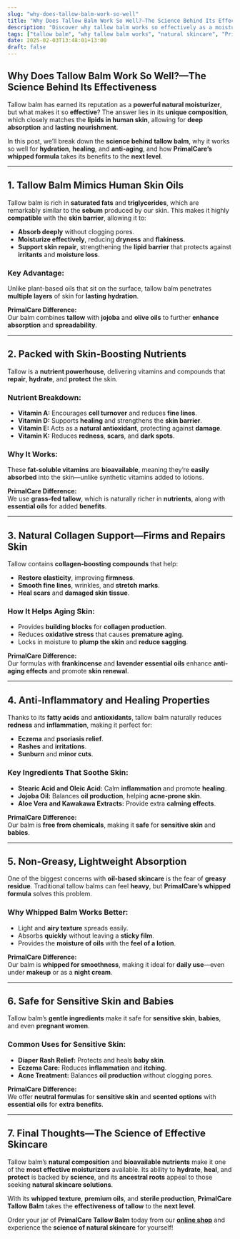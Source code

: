 ```yaml
---
slug: "why-does-tallow-balm-work-so-well"
title: "Why Does Tallow Balm Work So Well?—The Science Behind Its Effectiveness"
description: "Discover why tallow balm works so effectively as a moisturizer and healer. Learn how PrimalCare’s whipped formula supports hydration, skin repair, and anti-aging."
tags: ["tallow balm", "why tallow balm works", "natural skincare", "PrimalCare"]
date: 2025-02-03T13:48:01+13:00
draft: false
---
```


## Why Does Tallow Balm Work So Well?—The Science Behind Its Effectiveness  
Tallow balm has earned its reputation as a **powerful natural moisturizer**, but what makes it so **effective**? The answer lies in its **unique composition**, which closely matches the **lipids in human skin**, allowing for **deep absorption** and **lasting nourishment**.  

In this post, we’ll break down the **science behind tallow balm**, why it works so well for **hydration**, **healing**, and **anti-aging**, and how **PrimalCare’s whipped formula** takes its benefits to the **next level**.  

---

## **1. Tallow Balm Mimics Human Skin Oils**  
Tallow balm is rich in **saturated fats** and **triglycerides**, which are remarkably similar to the **sebum** produced by our skin. This makes it highly **compatible** with the **skin barrier**, allowing it to:  
- **Absorb deeply** without clogging pores.  
- **Moisturize effectively**, reducing **dryness** and **flakiness**.  
- **Support skin repair**, strengthening the **lipid barrier** that protects against **irritants** and **moisture loss**.  

### **Key Advantage:**  
Unlike plant-based oils that sit on the surface, tallow balm penetrates **multiple layers** of skin for **lasting hydration**.  

**PrimalCare Difference:**  
Our balm combines **tallow** with **jojoba** and **olive oils** to further **enhance absorption** and **spreadability**.  

---

## **2. Packed with Skin-Boosting Nutrients**  
Tallow is a **nutrient powerhouse**, delivering vitamins and compounds that **repair**, **hydrate**, and **protect** the skin.  

### **Nutrient Breakdown:**  
- **Vitamin A:** Encourages **cell turnover** and reduces **fine lines**.  
- **Vitamin D:** Supports **healing** and strengthens the **skin barrier**.  
- **Vitamin E:** Acts as a **natural antioxidant**, protecting against **damage**.  
- **Vitamin K:** Reduces **redness**, **scars**, and **dark spots**.  

### **Why It Works:**  
These **fat-soluble vitamins** are **bioavailable**, meaning they’re **easily absorbed** into the skin—unlike synthetic vitamins added to lotions.  

**PrimalCare Difference:**  
We use **grass-fed tallow**, which is naturally richer in **nutrients**, along with **essential oils** for added **benefits**.  

---

## **3. Natural Collagen Support—Firms and Repairs Skin**  
Tallow contains **collagen-boosting compounds** that help:  
- **Restore elasticity**, improving **firmness**.  
- **Smooth fine lines**, wrinkles, and **stretch marks**.  
- **Heal scars** and **damaged skin tissue**.  

### **How It Helps Aging Skin:**  
- Provides **building blocks** for **collagen production**.  
- Reduces **oxidative stress** that causes **premature aging**.  
- Locks in moisture to **plump the skin** and **reduce sagging**.  

**PrimalCare Difference:**  
Our formulas with **frankincense** and **lavender essential oils** enhance **anti-aging effects** and promote **skin renewal**.  

---

## **4. Anti-Inflammatory and Healing Properties**  
Thanks to its **fatty acids** and **antioxidants**, tallow balm naturally reduces **redness** and **inflammation**, making it perfect for:  
- **Eczema** and **psoriasis relief**.  
- **Rashes** and **irritations**.  
- **Sunburn** and **minor cuts**.  

### **Key Ingredients That Soothe Skin:**  
- **Stearic Acid and Oleic Acid:** Calm **inflammation** and promote **healing**.  
- **Jojoba Oil:** Balances **oil production**, helping **acne-prone skin**.  
- **Aloe Vera and Kawakawa Extracts:** Provide extra **calming effects**.  

**PrimalCare Difference:**  
Our balm is **free from chemicals**, making it **safe** for **sensitive skin** and **babies**.  

---

## **5. Non-Greasy, Lightweight Absorption**  
One of the biggest concerns with **oil-based skincare** is the fear of **greasy residue**. Traditional tallow balms can feel **heavy**, but **PrimalCare’s whipped formula** solves this problem.  

### **Why Whipped Balm Works Better:**  
- Light and **airy texture** spreads easily.  
- Absorbs **quickly** without leaving a **sticky film**.  
- Provides the **moisture of oils** with the **feel of a lotion**.  

**PrimalCare Difference:**  
Our balm is **whipped for smoothness**, making it ideal for **daily use**—even under **makeup** or as a **night cream**.  

---

## **6. Safe for Sensitive Skin and Babies**  
Tallow balm’s **gentle ingredients** make it safe for **sensitive skin**, **babies**, and even **pregnant women**.  

### **Common Uses for Sensitive Skin:**  
- **Diaper Rash Relief:** Protects and heals **baby skin**.  
- **Eczema Care:** Reduces **inflammation** and **itching**.  
- **Acne Treatment:** Balances **oil production** without clogging pores.  

**PrimalCare Difference:**  
We offer **neutral formulas** for **sensitive skin** and **scented options** with **essential oils** for **extra benefits**.  

---

## **7. Final Thoughts—The Science of Effective Skincare**  
Tallow balm’s **natural composition** and **bioavailable nutrients** make it one of the **most effective moisturizers** available. Its ability to **hydrate**, **heal**, and **protect** is backed by **science**, and its **ancestral roots** appeal to those seeking **natural skincare solutions**.  

With its **whipped texture**, **premium oils**, and **sterile production**, **PrimalCare Tallow Balm** takes the **effectiveness of tallow** to the **next level**.  

Order your jar of **PrimalCare Tallow Balm** today from our **[online shop](/shop)** and experience the **science of natural skincare** for yourself!  
